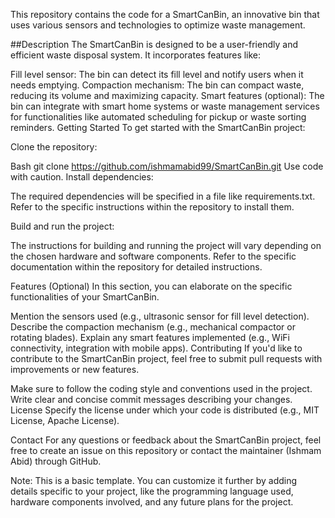 This repository contains the code for a SmartCanBin, an innovative bin that uses various sensors and technologies to optimize waste management.

##Description
The SmartCanBin is designed to be a user-friendly and efficient waste disposal system. It incorporates features like:

Fill level sensor: The bin can detect its fill level and notify users when it needs emptying.
Compaction mechanism: The bin can compact waste, reducing its volume and maximizing capacity.
Smart features (optional): The bin can integrate with smart home systems or waste management services for functionalities like automated scheduling for pickup or waste sorting reminders.
Getting Started
To get started with the SmartCanBin project:

Clone the repository:

Bash
git clone https://github.com/ishmamabid99/SmartCanBin.git
Use code with caution.
Install dependencies:

The required dependencies will be specified in a file like requirements.txt. Refer to the specific instructions within the repository to install them.

Build and run the project:

The instructions for building and running the project will vary depending on the chosen hardware and software components. Refer to the specific documentation within the repository for detailed instructions.

Features (Optional)
In this section, you can elaborate on the specific functionalities of your SmartCanBin.

Mention the sensors used (e.g., ultrasonic sensor for fill level detection).
Describe the compaction mechanism (e.g., mechanical compactor or rotating blades).
Explain any smart features implemented (e.g., WiFi connectivity, integration with mobile apps).
Contributing
If you'd like to contribute to the SmartCanBin project, feel free to submit pull requests with improvements or new features.

Make sure to follow the coding style and conventions used in the project.
Write clear and concise commit messages describing your changes.
License
Specify the license under which your code is distributed (e.g., MIT License, Apache License).

Contact
For any questions or feedback about the SmartCanBin project, feel free to create an issue on this repository or contact the maintainer (Ishmam Abid) through GitHub.

Note: This is a basic template. You can customize it further by adding details specific to your project, like the programming language used, hardware components involved, and any future plans for the project.
